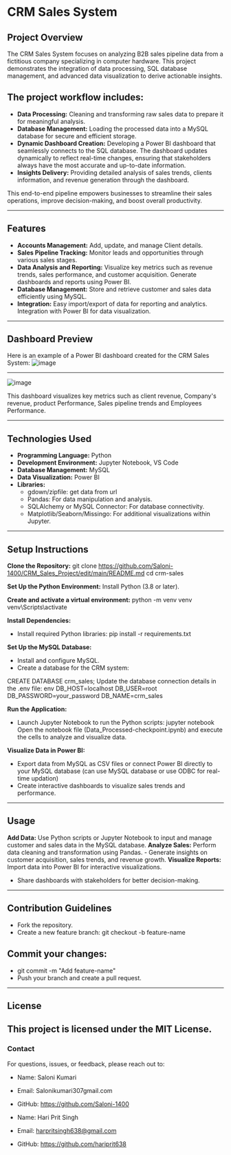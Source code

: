 # CRM Sales System
## Project Overview
The CRM Sales System focuses on analyzing B2B sales pipeline data from a fictitious company specializing in computer hardware. This project demonstrates the integration of data processing, SQL database management, and advanced data visualization to derive actionable insights.

## The project workflow includes:

- **Data Processing:** 
Cleaning and transforming raw sales data to prepare it for meaningful analysis.
- **Database Management:** Loading the processed data into a MySQL database for secure and efficient storage.
- **Dynamic Dashboard Creation:** Developing a Power BI dashboard that seamlessly connects to the SQL database.
The dashboard updates dynamically to reflect real-time changes, ensuring that stakeholders always have the most accurate and up-to-date information.
- **Insights Delivery:** Providing detailed analysis of sales trends, clients information, and revenue generation through the dashboard.

This end-to-end pipeline empowers businesses to streamline their sales operations, improve decision-making, and boost overall productivity.

___

## Features
- **Accounts Management:** Add, update, and manage Client details.
- **Sales Pipeline Tracking:** Monitor leads and opportunities through various sales stages.
- **Data Analysis and Reporting:**  Visualize key metrics such as revenue trends, sales performance, and customer acquisition.
                                Generate dashboards and reports using Power BI.
- **Database Management:** Store and retrieve customer and sales data efficiently using MySQL.
- **Integration:**  Easy import/export of data for reporting and analytics.
                Integration with Power BI for data visualization.

---

## Dashboard Preview
Here is an example of a Power BI dashboard created for the CRM Sales System:
![image](https://github.com/user-attachments/assets/14b66cf6-4c46-461b-8bf1-76215fadd893)


___

![image](https://github.com/user-attachments/assets/b287ef53-a070-463e-bd6b-32d6404aeafc)




This dashboard visualizes key metrics such as client revenue, Company's revenue, product Performance, Sales pipeline trends and Employees Performance.

---

## Technologies Used
- **Programming Language:** Python
- **Development Environment:** Jupyter Notebook, VS Code
- **Database Management:** MySQL
- **Data Visualization:** Power BI
- **Libraries:**
  - gdown/zipfile: get data from url
  - Pandas: For data manipulation and analysis.
  - SQLAlchemy or MySQL Connector: For database connectivity.
  - Matplotlib/Seaborn/Missingo: For additional visualizations within Jupyter.
---
    
## Setup Instructions

**Clone the Repository:**
git clone https://github.com/Saloni-1400/CRM_Sales_Project/edit/main/README.md
cd crm-sales

**Set Up the Python Environment:**
Install Python (3.8 or later).

**Create and activate a virtual environment:**
python -m venv venv
      venv\Scripts\activate

**Install Dependencies:**
 - Install required Python libraries:
pip install -r requirements.txt

**Set Up the MySQL Database:**
 - Install and configure MySQL.
 - Create a database for the CRM system:

CREATE DATABASE crm_sales;
Update the database connection details in the .env file:
env
DB_HOST=localhost
DB_USER=root
DB_PASSWORD=your_password
DB_NAME=crm_sales

**Run the Application:**
- Launch Jupyter Notebook to run the Python scripts:
jupyter notebook
Open the notebook file (Data_Processed-checkpoint.ipynb) and execute the cells to analyze and visualize data.

**Visualize Data in Power BI:**
- Export data from MySQL as CSV files or connect Power BI directly to your MySQL database (can use MySQL database or use ODBC for real-time updation)
- Create interactive dashboards to visualize sales trends and performance.

---
## Usage
**Add Data:** Use Python scripts or Jupyter Notebook to input and manage customer and sales data in the MySQL database.
**Analyze Sales:** Perform data cleaning and transformation using Pandas.
      - Generate insights on customer acquisition, sales trends, and revenue growth.
**Visualize Reports:**  Import data into Power BI for interactive visualizations.
  - Share dashboards with stakeholders for better decision-making.

---

## Contribution Guidelines
 - Fork the repository.
 - Create a new feature branch:
      git checkout -b feature-name
## Commit your changes:
  - git commit -m "Add feature-name"
  - Push your branch and create a pull request.
---
## License
This project is licensed under the MIT License.
---

### Contact
For questions, issues, or feedback, please reach out to:

- Name: Saloni Kumari
- Email: Salonikumari307gmail.com
- GitHub: https://github.com/Saloni-1400

- Name: Hari Prit Singh
- Email: harpritsingh638@gmail.com
- GitHub: https://github.com/hariprit638













